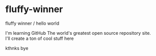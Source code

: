 # fluffy-winner
fluffy winner / hello world

I'm learning GitHub
The world's greatest open source repository site.  
I'll create a ton of cool stuff here

kthnks
bye
